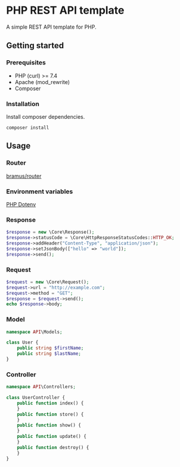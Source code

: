 # PHP REST API template

A simple REST API template for PHP.

## Getting started

### Prerequisites

- PHP (curl) >= 7.4
- Apache (mod_rewrite)
- Composer

### Installation

Install composer dependencies.

```
composer install
```

## Usage

### Router

[bramus/router](https://github.com/bramus/router)

### Environment variables

[PHP Dotenv](https://github.com/vlucas/phpdotenv)

### Response

```php
$response = new \Core\Response();
$response->statusCode = \Core\HttpResponseStatusCodes::HTTP_OK;
$response->addHeader("Content-Type", "application/json");
$response->setJsonBody(["hello" => "world"]);
$response->send();
```

### Request

```php
$request = new \Core\Request();
$request->url = "http://example.com";
$request->method = "GET";
$response = $request->send();
echo $response->body;
```

### Model

```php
namespace API\Models;

class User {
    public string $firstName;
    public string $lastName;
}
```

### Controller

```php
namespace API\Controllers;

class UserController {
    public function index() {
    }
    public function store() {
    }
    public function show() {
    }
    public function update() {
    }
    public function destroy() {
    }
}
```
